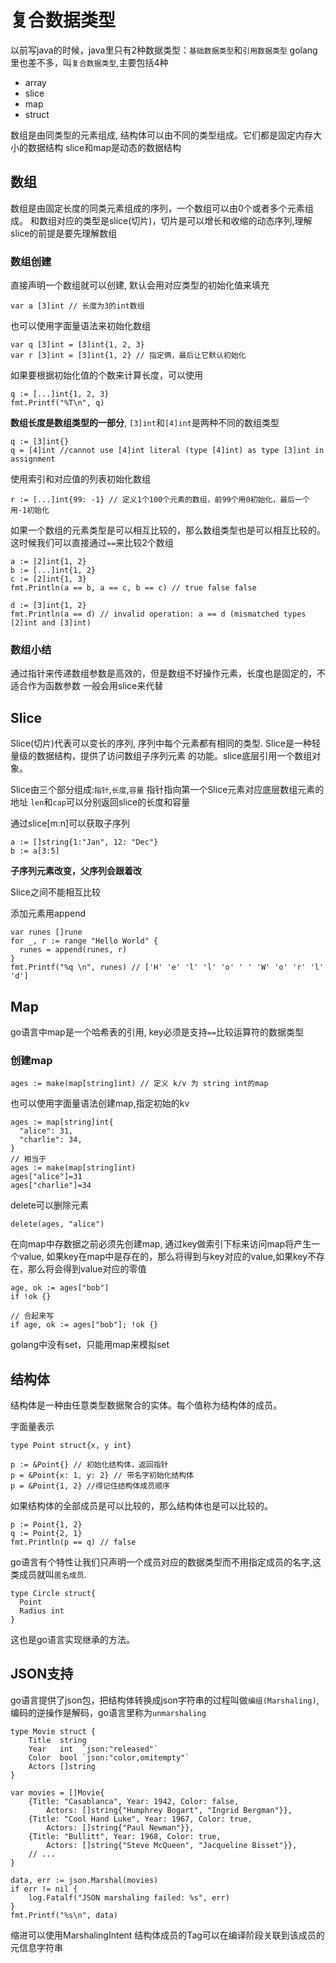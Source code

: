 # 复合数据类型

以前写java的时候，java里只有2种数据类型：`基础数据类型`和`引用数据类型`
golang里也差不多，叫`复合数据类型`,主要包括4种

- array
- slice
- map
- struct

数组是由同类型的元素组成, 结构体可以由不同的类型组成。它们都是固定内存大小的数据结构
slice和map是动态的数据结构

## 数组

数组是由固定长度的同类元素组成的序列，一个数组可以由0个或者多个元素组成。
和数组对应的类型是slice(切片)，切片是可以增长和收缩的动态序列,理解slice的前提是要先理解数组

### 数组创建

直接声明一个数组就可以创建, 默认会用对应类型的初始化值来填充

```golang
var a [3]int // 长度为3的int数组
```

也可以使用字面量语法来初始化数组

```golang
var q [3]int = [3]int{1, 2, 3}
var r [3]int = [3]int{1, 2} // 指定俩，最后让它默认初始化
```

如果要根据初始化值的个数来计算长度，可以使用

```golang
q := [...]int{1, 2, 3}
fmt.Printf("%T\n", q)
```

**数组长度是数组类型的一部分**, `[3]int`和`[4]int`是两种不同的数组类型

```golang
q := [3]int{}
q = [4]int //cannot use [4]int literal (type [4]int) as type [3]int in assignment
```

使用索引和对应值的列表初始化数组

```golang
r := [...]int{99: -1} // 定义1个100个元素的数组，前99个用0初始化，最后一个用-1初始化
```

如果一个数组的元素类型是可以相互比较的，那么数组类型也是可以相互比较的。这时候我们可以直接通过`==`来比较2个数组

```golang
a := [2]int{1, 2}
b := [...]int{1, 2}
c := [2]int{1, 3}
fmt.Println(a == b, a == c, b == c) // true false false

d := [3]int{1, 2}
fmt.Println(a == d) // invalid operation: a == d (mismatched types [2]int and [3]int)
```

### 数组小结

通过指针来传递数组参数是高效的，但是数组不好操作元素，长度也是固定的，不适合作为函数参数
一般会用slice来代替


## Slice

Slice(切片)代表可以变长的序列, 序列中每个元素都有相同的类型. Slice是一种轻量级的数据结构，提供了访问数组子序列元素
的功能。slice底层引用一个数组对象。

Slice由三个部分组成:`指针`,`长度`,`容量`
指针指向第一个Slice元素对应底层数组元素的地址
`len`和`cap`可以分别返回slice的长度和容量

通过slice[m:n]可以获取子序列
```golang
a := []string{1:"Jan", 12: "Dec"}
b := a[3:5]
```

**子序列元素改变，父序列会跟着改**

Slice之间不能相互比较

添加元素用append
```golang
var runes []rune
for _, r := range "Hello World" {
  runes = append(runes, r)
}
fmt.Printf("%q \n", runes) // ['H' 'e' 'l' 'l' 'o' ' ' 'W' 'o' 'r' 'l' 'd']
```

## Map

go语言中map是一个哈希表的引用, key必须是支持`==`比较运算符的数据类型

### 创建map

```golang
ages := make(map[string]int) // 定义 k/v 为 string int的map
```

也可以使用字面量语法创建map,指定初始的kv

```golang
ages := map[string]int{
  "alice": 31,
  "charlie": 34,
}
// 相当于
ages := make(map[string]int)
ages["alice"]=31
ages["charlie"]=34
```

delete可以删除元素

```golang
delete(ages, "alice")
```

在向map中存数据之前必须先创建map, 通过key做索引下标来访问map将产生一个value,
如果key在map中是存在的，那么将得到与key对应的value,如果key不存在，那么将会得到value对应的零值

```golang
age, ok := ages["bob"]
if !ok {} 

// 合起来写
if age, ok := ages["bob"]; !ok {}
```

golang中没有set，只能用map来模拟set

## 结构体

结构体是一种由任意类型数据聚合的实体。每个值称为结构体的成员。

字面量表示

```golang
type Point struct{x, y int}

p := &Point{} // 初始化结构体，返回指针
p = &Point{x: 1, y: 2} // 带名字初始化结构体
p = &Point{1, 2} //得记住结构体成员顺序
```

如果结构体的全部成员是可以比较的，那么结构体也是可以比较的。

```golang
p := Point{1, 2}
q := Point{2, 1}
fmt.Println(p == q) // false
```

go语言有个特性让我们只声明一个成员对应的数据类型而不用指定成员的名字,这类成员就叫`匿名成员`.

```golang
type Circle struct{
  Point
  Radius int
}
```

这也是go语言实现继承的方法。

## JSON支持

go语言提供了json包，把结构体转换成json字符串的过程叫做`编组(Marshaling)`, 编码的逆操作是解码，go语言里称为`unmarshaling`

```golang
type Movie struct {
    Title  string
    Year   int  `json:"released"`
    Color  bool `json:"color,omitempty"`
    Actors []string
}

var movies = []Movie{
    {Title: "Casablanca", Year: 1942, Color: false,
        Actors: []string{"Humphrey Bogart", "Ingrid Bergman"}},
    {Title: "Cool Hand Luke", Year: 1967, Color: true,
        Actors: []string{"Paul Newman"}},
    {Title: "Bullitt", Year: 1968, Color: true,
        Actors: []string{"Steve McQueen", "Jacqueline Bisset"}},
    // ...
}

data, err := json.Marshal(movies)
if err != nil {
    log.Fatalf("JSON marshaling failed: %s", err)
}
fmt.Printf("%s\n", data)
```

缩进可以使用MarshalingIntent
结构体成员的Tag可以在编译阶段关联到该成员的元信息字符串

